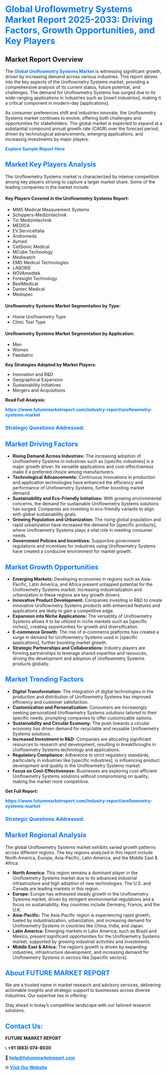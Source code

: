 <h1 style="color: #007BFF;">Global Uroflowmetry Systems Market Report 2025-2033: Driving Factors, Growth Opportunities, and Key Players</h1>

<section id="overview">
<h2>Market Report Overview</h2>
<p>The <a href="https://www.futuremarketreport.com/industry-report/uroflowmetry-systems-market" style="color: #007BFF; text-decoration: none;"><strong>Global Uroflowmetry Systems Market</strong></a> is witnessing significant growth, driven by increasing demand across various industries. This report delves into the key aspects of the Uroflowmetry Systems market, providing a comprehensive analysis of its current status, future potential, and challenges. The demand for Uroflowmetry Systems has surged due to its wide-ranging applications in industries such as [insert industries], making it a critical component in modern-day [applications].</p>
<p>As consumer preferences shift and industries innovate, the Uroflowmetry Systems market continues to evolve, offering both challenges and opportunities for stakeholders. The global market is expected to expand at a substantial compound annual growth rate (CAGR) over the forecast period, driven by technological advancements, emerging applications, and increasing investments by major players.</p>
</section>

<section id="overview">
<p><a href="https://www.futuremarketreport.com/request-sample/reportId=83178" style="color: #007BFF; text-decoration: none;"><strong>Explore Sample Report Here</strong></a></p>
</section>

<section id="key-players">
<h2 style="color: #007BFF;">Market Key Players Analysis</h2>
<p>The Uroflowmetry Systems market is characterized by intense competition among key players striving to capture a larger market share. Some of the leading companies in the market include:</p>
<h4>Key Players Covered in the Uroflowmetry Systems Report:</h4>
<ul><li>MMS Medical Measurement Systems</li><li>Schippers-Medizintechnik</li><li>Tic Medizintechnik</li><li>MEDICA</li><li>EV.ServiceItalia</li><li>Andromeda</li><li>Aymed</li><li>CellSonic Medical</li><li>MCube Technology</li><li>Mediwatch</li><li>EMD Medical Technologies</li><li>LABORIE</li><li>NOVAmedtek</li><li>Foresight Technology</li><li>BestMedical</li><li>Dantec Medical</li><li>Medispec</li></ul>
<h4>Uroflowmetry Systems Market Segmentation by Type:</h4>
<ul><li>Home Uroflowmetry Type</li><li>Clinic Test Type</li></ul>

<h4>Uroflowmetry Systems Market Segmentation by Application:</h4>
<ul><li>Men</li><li>Women</li><li>Paediatric</li></ul>
<p><strong>Key Strategies Adopted by Market Players:</strong></p>
<ul>
<li>Innovation and R&D</li>
<li>Geographical Expansion</li>
<li>Sustainability Initiatives</li>
<li>Mergers and Acquisitions</li>
</ul>
</section>

<section>
<p><strong>Read Full Analysis: </strong></p><a href="https://www.futuremarketreport.com/industry-report/uroflowmetry-systems-market" style="color: #007BFF; text-decoration: none;"><strong>https://www.futuremarketreport.com/industry-report/uroflowmetry-systems-market</strong></a>
<h3 style="color: #007BFF;">Strategic Questions Addressed:</h3>
</section>

<section id="driving-factors">
<h2 style="color: #007BFF;">Market Driving Factors</h2>
<ul>
<li><strong>Rising Demand Across Industries:</strong> The increasing adoption of Uroflowmetry Systems in industries such as [specific industries] is a major growth driver. Its versatile applications and cost-effectiveness make it a preferred choice among manufacturers.</li>
<li><strong>Technological Advancements:</strong> Continuous innovations in production and application technologies have enhanced the efficiency and performance of Uroflowmetry Systems, further boosting market demand.</li>
<li><strong>Sustainability and Eco-Friendly Initiatives:</strong> With growing environmental concerns, the demand for sustainable Uroflowmetry Systems solutions has surged. Companies are investing in eco-friendly variants to align with global sustainability goals.</li>
<li><strong>Growing Population and Urbanization:</strong> The rising global population and rapid urbanization have increased the demand for [specific products], where Uroflowmetry Systems plays a vital role in meeting consumer needs.</li>
<li><strong>Government Policies and Incentives:</strong> Supportive government regulations and incentives for industries using Uroflowmetry Systems have created a conducive environment for market growth.</li>
</ul>
</section>

<section id="growth-opportunities">
<h2 style="color: #007BFF;">Market Growth Opportunities</h2>
<ul>
<li><strong>Emerging Markets:</strong> Developing economies in regions such as Asia-Pacific, Latin America, and Africa present untapped potential for the Uroflowmetry Systems market. Increasing industrialization and urbanization in these regions are key growth drivers.</li>
<li><strong>Innovative Product Development:</strong> Companies investing in R&D to create innovative Uroflowmetry Systems products with enhanced features and applications are likely to gain a competitive edge.</li>
<li><strong>Expansion into Niche Applications:</strong> The versatility of Uroflowmetry Systems allows it to be utilized in niche markets such as [specific niches], creating opportunities for growth and diversification.</li>
<li><strong>E-commerce Growth:</strong> The rise of e-commerce platforms has created a surge in demand for Uroflowmetry Systems used in [specific applications], further boosting market growth.</li>
<li><strong>Strategic Partnerships and Collaborations:</strong> Industry players are forming partnerships to leverage shared expertise and resources, driving the development and adoption of Uroflowmetry Systems products globally.</li>
</ul>
</section>

<section id="trending-factors">
<h2 style="color: #007BFF;">Market Trending Factors</h2>
<ul>
<li><strong>Digital Transformation:</strong> The integration of digital technologies in the production and distribution of Uroflowmetry Systems has improved efficiency and customer satisfaction.</li>
<li><strong>Customization and Personalization:</strong> Consumers are increasingly seeking personalized Uroflowmetry Systems solutions tailored to their specific needs, prompting companies to offer customizable options.</li>
<li><strong>Sustainability and Circular Economy:</strong> The push towards a circular economy has driven demand for recyclable and reusable Uroflowmetry Systems solutions.</li>
<li><strong>Increased Investment in R&D:</strong> Companies are allocating significant resources to research and development, resulting in breakthroughs in Uroflowmetry Systems technology and applications.</li>
<li><strong>Regulatory Compliance:</strong> Adherence to strict regulatory standards, particularly in industries like [specific industries], is influencing product development and quality in the Uroflowmetry Systems market.</li>
<li><strong>Focus on Cost-Effectiveness:</strong> Businesses are exploring cost-efficient Uroflowmetry Systems solutions without compromising on quality, making the market more competitive.</li>
</ul>
</section>

<section>
<p><strong>Get Full Report: </strong></p><a href="https://www.futuremarketreport.com/industry-report/uroflowmetry-systems-market" style="color: #007BFF; text-decoration: none;"><strong>https://www.futuremarketreport.com/industry-report/uroflowmetry-systems-market</strong></a>
<h3 style="color: #007BFF;">Strategic Questions Addressed:</h3>
</section>


<section id="regional-analysis">
<h2 style="color: #007BFF;">Market Regional Analysis</h2>
<p>The global Uroflowmetry Systems market exhibits varied growth patterns across different regions. The key regions analyzed in this report include North America, Europe, Asia-Pacific, Latin America, and the Middle East & Africa:</p>
<ul>
<li><strong>North America:</strong> This region remains a dominant player in the Uroflowmetry Systems market due to its advanced industrial infrastructure and high adoption of new technologies. The U.S. and Canada are leading markets in this region.</li>
<li><strong>Europe:</strong> Europe has witnessed steady growth in the Uroflowmetry Systems market, driven by stringent environmental regulations and a focus on sustainability. Key countries include Germany, France, and the U.K.</li>
<li><strong>Asia-Pacific:</strong> The Asia-Pacific region is experiencing rapid growth, fueled by industrialization, urbanization, and increasing demand for Uroflowmetry Systems in countries like China, India, and Japan.</li>
<li><strong>Latin America:</strong> Emerging markets in Latin America, such as Brazil and Mexico, present significant opportunities for the Uroflowmetry Systems market, supported by growing industrial activities and investments.</li>
<li><strong>Middle East & Africa:</strong> The region’s growth is driven by expanding industries, infrastructure development, and increasing demand for Uroflowmetry Systems in sectors like [specific sectors].</li>
</ul>
</section>

<footer>
<h2 style="color: #007BFF;">About FUTURE MARKET REPORT</h2>
<p>We are a trusted name in market research and advisory services, delivering actionable insights and strategic support to businesses across diverse industries. Our expertise lies in offering:</p>

<p>Stay ahead in today’s competitive landscape with our tailored research solutions.</p>

<h2 style="color: #007BFF;">Contact Us:</h2>
<p><strong>FUTURE MARKET REPORT</strong></p>
<p>📞 <strong>+91 (883) 074-8030</strong></p>
<p>📧 <strong><a href="mailto:help@futuremarketreport.com" style="color: #007BFF;">help@futuremarketreport.com</a></strong></p>
<p>🌐 <strong><a href="https://www.futuremarketreport.com/" style="color: #007BFF;">Visit Our Website</a></strong></p>
</footer>